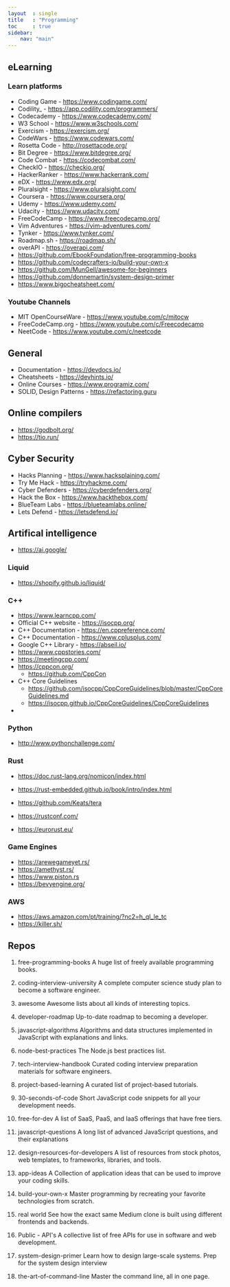 ```yaml
---
layout  : single
title   : "Programming"
toc     : true
sidebar:
    nav: "main"
---
```


## eLearning

### Learn platforms

+ Coding Game - https://www.codingame.com/
+ Codility_ - https://app.codility.com/programmers/
+ Codecademy - https://www.codecademy.com/
+ W3 School - https://www.w3schools.com/
+ Exercism - https://exercism.org/
+ CodeWars - https://www.codewars.com/
+ Rosetta Code - http://rosettacode.org/
+ Bit Degree - https://www.bitdegree.org/
+ Code Combat - https://codecombat.com/
+ CheckIO - https://checkio.org/
+ HackerRanker - https://www.hackerrank.com/
+ eDX - https://www.edx.org/
+ Pluralsight - https://www.pluralsight.com/
+ Coursera - https://www.coursera.org/
+ Udemy - https://www.udemy.com/
+ Udacity - https://www.udacity.com/
+ FreeCodeCamp - https://www.freecodecamp.org/
+ Vim Adventures - https://vim-adventures.com/
+ Tynker - https://www.tynker.com/
+ Roadmap.sh - https://roadmap.sh/
+ overAPI - https://overapi.com/
+ https://github.com/EbookFoundation/free-programming-books
+ https://github.com/codecrafters-io/build-your-own-x
+ https://github.com/MunGell/awesome-for-beginners
+ https://github.com/donnemartin/system-design-primer
+ https://www.bigocheatsheet.com/

### Youtube Channels

+ MIT OpenCourseWare - https://www.youtube.com/c/mitocw
+ FreeCodeCamp.org - https://www.youtube.com/c/Freecodecamp
+ NeetCode - https://www.youtube.com/c/neetcode

## General

+ Documentation - https://devdocs.io/
+ Cheatsheets - https://devhints.io/
+ Online Courses - https://www.programiz.com/
+ SOLID, Design Patterns - https://refactoring.guru

## Online compilers

+ https://godbolt.org/
+ https://tio.run/

## Cyber Security

+ Hacks Planning -  https://www.hacksplaining.com/
+ Try Me Hack - https://tryhackme.com/
+ Cyber Defenders - https://cyberdefenders.org/
+ Hack the Box - https://www.hackthebox.com/
+ BlueTeam Labs - https://blueteamlabs.online/
+ Lets Defend - https://letsdefend.io/

## Artifical intelligence 

+ https://ai.google/

### Liquid

+ https://shopify.github.io/liquid/


### C++

+ https://www.learncpp.com/
+ Official C++ website - https://isocpp.org/
+ C++ Documentation - https://en.cppreference.com/
+ C++ Documentation - https://www.cplusplus.com/
+ Google C++ Library - https://abseil.io/
+ https://www.cppstories.com/
+ https://meetingcpp.com/
+ https://cppcon.org/
  + https://github.com/CppCon
+ C++ Core Guidelines
  + https://github.com/isocpp/CppCoreGuidelines/blob/master/CppCoreGuidelines.md
  + https://isocpp.github.io/CppCoreGuidelines/CppCoreGuidelines
+ 

### Python

+ http://www.pythonchallenge.com/

### Rust

* https://doc.rust-lang.org/nomicon/index.html
* https://rust-embedded.github.io/book/intro/index.html
* https://github.com/Keats/tera
  
* https://rustconf.com/
* https://eurorust.eu/


### Game Engines

* https://arewegameyet.rs/
* https://amethyst.rs/
* https://www.piston.rs
* https://bevyengine.org/

### AWS

+ https://aws.amazon.com/pt/training/?nc2=h_ql_le_tc
+ https://killer.sh/


## Repos
1. free-programming-books
A huge list of freely available programming books.

2. coding-interview-university
A complete computer science study plan to become a software engineer.

3. awesome
Awesome lists about all kinds of interesting topics.

4. developer-roadmap
Up-to-date roadmap to becoming a developer.

5. javascript-algorithms
Algorithms and data structures implemented in JavaScript with explanations and links.

6. node-best-practices
The Node.js best practices list.

7. tech-interview-handbook
Curated coding interview preparation materials for software engineers.

8. project-based-learning
A curated list of project-based tutorials.

9. 30-seconds-of-code
Short JavaScript code snippets for all your development needs.

10. free-for-dev
A list of SaaS, PaaS, and IaaS offerings that have free tiers.

11. javascript-questions
A long list of advanced JavaScript questions, and their explanations

12. design-resources-for-developers
A list of resources from stock photos, web templates, to frameworks, libraries, and tools.

13. app-ideas
A Collection of application ideas that can be used to improve your coding skills.

14. build-your-own-x
Master programming by recreating your favorite technologies from scratch.

15. real world
See how the exact same Medium clone is built using different frontends and backends.

16. Public - API's
A collective list of free APIs for use in software and web development.

17. system-design-primer
Learn how to design large-scale systems. Prep for the system design interview

18. the-art-of-command-line
Master the command line, all in one page.